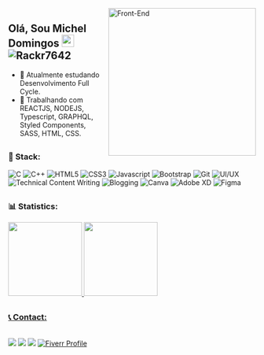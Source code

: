 <img src="code.gif" min-width="300px" max-width="300px" width="300px" align="right" alt="Front-End">

 ## Olá, Sou Michel Domingos <img src="https://media.giphy.com/media/hvRJCLFzcasrR4ia7z/giphy.gif" width="25px"> <img src="https://komarev.com/ghpvc/?username=Rackr7642" alt="Rackr7642" />

- 🔭 Atualmente estudando Desenvolvimento Full Cycle.
- 🌱 Trabalhando com REACTJS, NODEJS, Typescript, GRAPHQL, Styled Components, SASS, HTML, CSS.

##
### 🚀 Stack:

![C](https://img.shields.io/badge/C-black.svg?style=for-the-badge&logo=c&logoColor=white)
![C++](https://img.shields.io/badge/C++-black.svg?style=for-the-badge&logo=c%2B%2B&logoColor=white)
![HTML5](https://img.shields.io/badge/html5-black.svg?style=for-the-badge&logo=html5&logoColor=E34F26)
![CSS3](https://img.shields.io/badge/css3-black.svg?style=for-the-badge&logo=css3&logoColor=1572B6)
![Javascript](https://img.shields.io/badge/JavaScript-black?style=for-the-badge&logo=javascript&logoColor=F7DF1E)
![Bootstrap](https://img.shields.io/badge/bootstrap-black.svg?style=for-the-badge&logo=bootstrap&logoColor=865dc4)
![Git](https://img.shields.io/badge/git-black.svg?style=for-the-badge&logo=git&logoColor=F05033)
![UI/UX](https://img.shields.io/badge/UI%2FUX-black.svg?style=for-the-badge&logo=ui&logoColor=white)
![Technical Content Writing](https://img.shields.io/badge/Technical%20Content%20Writing-black.svg?style=for-the-badge&logo=markdown&logoColor=white)
![Blogging](https://img.shields.io/badge/Blogging-black.svg?style=for-the-badge&logo=wordpress&logoColor=white)
![Canva](https://img.shields.io/badge/Canva-black.svg?style=for-the-badge&logo=canva&logoColor=white)
![Adobe XD](https://img.shields.io/badge/Adobe%20XD-black.svg?style=for-the-badge&logo=adobe%20xd&logoColor=white)
![Figma](https://img.shields.io/badge/Figma-black.svg?style=for-the-badge&logo=figma&logoColor=white)





##
### 📊 Statistics:
  
<div>
  <a href="https://github.comRackr7642micheldslive">
  <img height="150em" src="https://github-readme-stats.vercel.app/api?username=Rackr7642&show_icons=true&theme=dracula&include_all_commits=true&count_private=true"/>
  <img height="150em" src="https://github-readme-stats.vercel.app/api/top-langs/?username=Rackr7642&layout=compact&langs_count=16&theme=dracula"/>
</div>
 
 ##
 ### 📞 Contact:

<div style="display: inline_block"><br> 
  <a href="https://micode-dev.vercel.app/" target="_blank">
  <img src="https://img.shields.io/badge/-Portfolio-black?style=for-the-badge&logo=appveyor&logoColor=00FFFF&link=https://www.linkedin.com/in/micheldslive"/></a> 
  <a href="https://www.linkedin.com/in/vikram-vikram" alt="Linkedin">
  <img src="https://img.shields.io/badge/-Linkedin-black?style=for-the-badge&logo=Linkedin&logoColor=0A66C2&link=https://www.linkedin.com/in/micheldslive"/></a> 
  <a href = "mailto:rackr7642@gmail.com"><img src="https://img.shields.io/badge/-Gmail-black?style=for-the-badge&logo=gmail&logoColor=EA4335" target="_blank"></a>
  <a href="https://www.fiverr.com/mygaming?up_rollout=true"><img src="https://img.shields.io/badge/-Fiverr-00000?style=for-the-badge&logo=fiverr&logoColor=white" alt="Fiverr Profile"></a>


</div>
